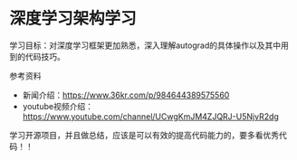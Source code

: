 # 深度学习架构学习

学习目标：对深度学习框架更加熟悉，深入理解autograd的具体操作以及其中用到的代码技巧。

参考资料
* 新闻介绍：https://www.36kr.com/p/984644389575560
* youtube视频介绍：https://www.youtube.com/channel/UCwgKmJM4ZJQRJ-U5NjvR2dg

学习开源项目，并且做总结，应该是可以有效的提高代码能力的，要多看优秀代码！！